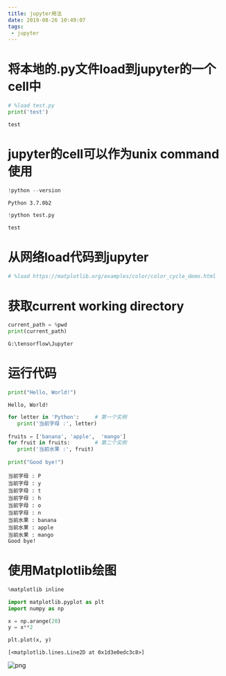 ```yaml
---
title: jupyter用法
date: 2019-08-26 10:49:07
tags:
 - jupyter
---
```


# 将本地的.py文件load到jupyter的一个cell中


```python
# %load test.py
print('test')
```

    test
    

# jupyter的cell可以作为unix command使用


```python
!python --version 
```

    Python 3.7.0b2
    


```python
!python test.py
```

    test
    

# 从网络load代码到jupyter


```python
# %load https://matplotlib.org/examples/color/color_cycle_demo.html
```

# 获取current working directory


```python
current_path = %pwd 
print(current_path)
```

    G:\tensorflow\Jupyter
    

# 运行代码


```python
print("Hello, World!")
```

    Hello, World!
    


```python
for letter in 'Python':     # 第一个实例
   print('当前字母 :', letter)
 
fruits = ['banana', 'apple',  'mango']
for fruit in fruits:        # 第二个实例
   print('当前水果 :', fruit)
 
print("Good bye!")
```

    当前字母 : P
    当前字母 : y
    当前字母 : t
    当前字母 : h
    当前字母 : o
    当前字母 : n
    当前水果 : banana
    当前水果 : apple
    当前水果 : mango
    Good bye!
    

# 使用Matplotlib绘图


```python
%matplotlib inline
```


```python
import matplotlib.pyplot as plt
import numpy as np

x = np.arange(20)
y = x**2

plt.plot(x, y)
```




    [<matplotlib.lines.Line2D at 0x1d3e0edc3c8>]




![png](output_15_1.png)



```python

```
